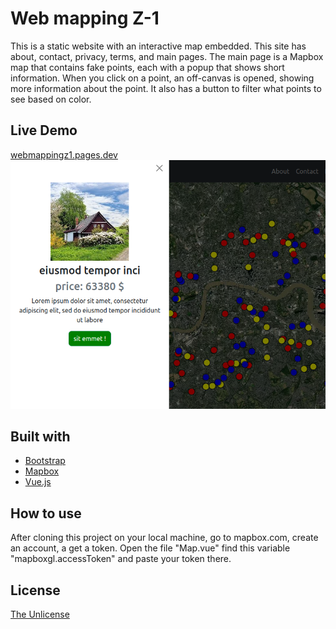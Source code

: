 # Web mapping Z-1

This is a static website with an interactive map embedded. This site has about, contact, privacy, terms, and main pages. The main page is a Mapbox map that contains fake points, each with a popup that shows short information. When you click on a point, an off-canvas is opened, showing more information about the point. It also has a button to filter what points to see based on color.

## Live Demo
[webmappingz1.pages.dev](https://webmappingz2.pages.dev/)
![image info](demo.png)

## Built with
* [Bootstrap](https://getbootstrap.com/)
* [Mapbox](https://www.mapbox.com/)
* [Vue.js](https://vuejs.org/)

## How to use
After cloning this project on your local machine, go to mapbox.com, create an account, a get a token. Open the file "Map.vue" find this variable "mapboxgl.accessToken" and paste your token there.


## License

[The Unlicense](https://unlicense.org/) 



